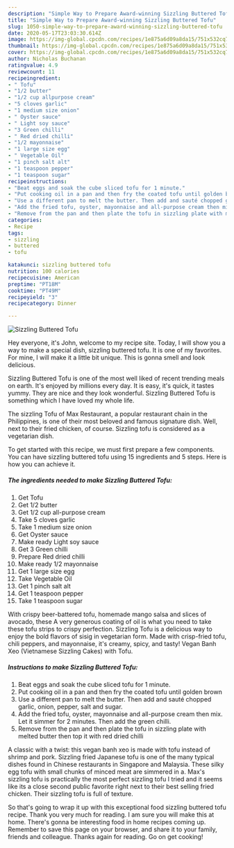 ```yaml
---
description: "Simple Way to Prepare Award-winning Sizzling Buttered Tofu"
title: "Simple Way to Prepare Award-winning Sizzling Buttered Tofu"
slug: 1050-simple-way-to-prepare-award-winning-sizzling-buttered-tofu
date: 2020-05-17T23:03:30.614Z
image: https://img-global.cpcdn.com/recipes/1e875a6d09a8da15/751x532cq70/sizzling-buttered-tofu-recipe-main-photo.jpg
thumbnail: https://img-global.cpcdn.com/recipes/1e875a6d09a8da15/751x532cq70/sizzling-buttered-tofu-recipe-main-photo.jpg
cover: https://img-global.cpcdn.com/recipes/1e875a6d09a8da15/751x532cq70/sizzling-buttered-tofu-recipe-main-photo.jpg
author: Nicholas Buchanan
ratingvalue: 4.9
reviewcount: 11
recipeingredient:
- " Tofu"
- "1/2 butter"
- "1/2 cup allpurpose cream"
- "5 cloves garlic"
- "1 medium size onion"
- " Oyster sauce"
- " Light soy sauce"
- "3 Green chilli"
- " Red dried chilli"
- "1/2 mayonnaise"
- "1 large size egg"
- " Vegetable Oil"
- "1 pinch salt alt"
- "1 teaspoon pepper"
- "1 teaspoon sugar"
recipeinstructions:
- "Beat eggs and soak the cube sliced tofu for 1 minute."
- "Put cooking oil in a pan and then fry the coated tofu until golden brown"
- "Use a different pan to melt the butter. Then add and sauté chopped garlic, onion, pepper, salt and sugar."
- "Add the fried tofu, oyster, mayonnaise and all-purpose cream then mix. Let it simmer for 2 minutes. Then add the green chilli."
- "Remove from the pan and then plate the tofu in sizzling plate with melted butter then top it with red dried chilli"
categories:
- Recipe
tags:
- sizzling
- buttered
- tofu

katakunci: sizzling buttered tofu 
nutrition: 100 calories
recipecuisine: American
preptime: "PT18M"
cooktime: "PT49M"
recipeyield: "3"
recipecategory: Dinner

---
```



![Sizzling Buttered Tofu](https://img-global.cpcdn.com/recipes/1e875a6d09a8da15/751x532cq70/sizzling-buttered-tofu-recipe-main-photo.jpg)

Hey everyone, it's John, welcome to my recipe site. Today, I will show you a way to make a special dish, sizzling buttered tofu. It is one of my favorites. For mine, I will make it a little bit unique. This is gonna smell and look delicious.

Sizzling Buttered Tofu is one of the most well liked of recent trending meals on earth. It's enjoyed by millions every day. It is easy, it's quick, it tastes yummy. They are nice and they look wonderful. Sizzling Buttered Tofu is something which I have loved my whole life.

The sizzling Tofu of Max Restaurant, a popular restaurant chain in the Philippines, is one of their most beloved and famous signature dish. Well, next to their fried chicken, of course. Sizzling tofu is considered as a vegetarian dish.


To get started with this recipe, we must first prepare a few components. You can have sizzling buttered tofu using 15 ingredients and 5 steps. Here is how you can achieve it.

<!--inarticleads1-->

##### The ingredients needed to make Sizzling Buttered Tofu:

1. Get  Tofu
1. Get 1/2 butter
1. Get 1/2 cup all-purpose cream
1. Take 5 cloves garlic
1. Take 1 medium size onion
1. Get  Oyster sauce
1. Make ready  Light soy sauce
1. Get 3 Green chilli
1. Prepare  Red dried chilli
1. Make ready 1/2 mayonnaise
1. Get 1 large size egg
1. Take  Vegetable Oil
1. Get 1 pinch salt alt
1. Get 1 teaspoon pepper
1. Take 1 teaspoon sugar


With crispy beer-battered tofu, homemade mango salsa and slices of avocado, these A very generous coating of oil is what you need to take these tofu strips to crispy perfection. Sizzling Tofu is a delicious way to enjoy the bold flavors of sisig in vegetarian form. Made with crisp-fried tofu, chili peppers, and mayonnaise, it&#39;s creamy, spicy, and tasty! Vegan Banh Xeo (Vietnamese Sizzling Cakes) with Tofu. 

<!--inarticleads2-->

##### Instructions to make Sizzling Buttered Tofu:

1. Beat eggs and soak the cube sliced tofu for 1 minute.
1. Put cooking oil in a pan and then fry the coated tofu until golden brown
1. Use a different pan to melt the butter. Then add and sauté chopped garlic, onion, pepper, salt and sugar.
1. Add the fried tofu, oyster, mayonnaise and all-purpose cream then mix. Let it simmer for 2 minutes. Then add the green chilli.
1. Remove from the pan and then plate the tofu in sizzling plate with melted butter then top it with red dried chilli


A classic with a twist: this vegan banh xeo is made with tofu instead of shrimp and pork. Sizzling fried Japanese tofu is one of the many typical dishes found in Chinese restaurants in Singapore and Malaysia. These silky egg tofu with small chunks of minced meat are simmered in a. Max&#39;s sizzling tofu is practically the most perfect sizzling tofu I tried and it seems like its a close second public favorite right next to their best selling fried chicken. Their sizzling tofu is full of texture. 

So that's going to wrap it up with this exceptional food sizzling buttered tofu recipe. Thank you very much for reading. I am sure you will make this at home. There's gonna be interesting food in home recipes coming up. Remember to save this page on your browser, and share it to your family, friends and colleague. Thanks again for reading. Go on get cooking!
